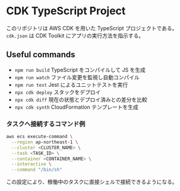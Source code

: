 # CDK TypeScript Project

このリポジトリは AWS CDK を用いた TypeScript プロジェクトである。`cdk.json` は CDK Toolkit にアプリの実行方法を指示する。

## Useful commands

* `npm run build`   TypeScript をコンパイルして JS を生成
* `npm run watch`   ファイル変更を監視し自動コンパイル
* `npm run test`    Jest によるユニットテストを実行
* `npx cdk deploy`  スタックをデプロイ
* `npx cdk diff`    現在の状態とデプロイ済みとの差分を比較
* `npx cdk synth`   CloudFormation テンプレートを生成


### タスクへ接続するコマンド例

```sh
aws ecs execute-command \
  --region ap-northeast-1 \
  --cluster <CLUSTER_NAME> \
  --task <TASK_ID> \
  --container <CONTAINER_NAME> \
  --interactive \
  --command "/bin/sh"
```

この設定により、稼働中のタスクに直接シェルで接続できるようになる。
